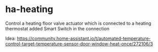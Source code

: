 # ha-heating

Control a heating floor valve actuator which is connected to a heating thermostat
added Smart Switch in the connection


Idea:
https://community.home-assistant.io/t/automated-temperature-control-target-temperature-sensor-door-window-heat-once/272106/3
